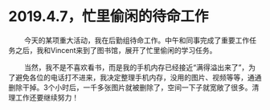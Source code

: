 
# 2019.4.7，忙里偷闲的待命工作

        今天的某项重大活动，我在后勤组待命工作。中午和同事完成了重要工作任务之后，我和Vincent来到了图书馆，展开了忙里偷闲的学习任务。

        当然，我不是不喜欢看书，而是我的手机内存已经接近“满得溢出来了”，为了避免各位的电话打不进来，我决定整理手机内存，没用的图片、视频等等，通通删除干掉。3个小时后，一千多张图片就被删除了，空间一下子就宽敞了很多。清理工作还要继续努力！